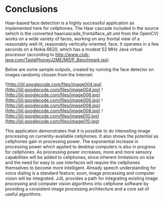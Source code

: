 # Conclusions #

Haar-based face detection is a highly successful application as implemented here for cellphones. The Haar cascade included in the source (which is the converted haarcascade\_frontalface\_alt.xml from the OpenCV) works on a wide variety of faces, working on any frontal view of a reasonably well-lit, reasonably vertically-oriented, face. It operates in a few seconds on a Nokia 6620, which has a modest 52 MHz Java virtual processor (according to http://www.club-java.com/TastePhone/J2ME/MIDP_Benchmark.jsp).

Below are some sample outputs, created by running the face detector on images randomly chosen from the Internet:

![http://jjil.googlecode.com/files/image004.jpg](http://jjil.googlecode.com/files/image004.jpg)
![http://jjil.googlecode.com/files/image006.jpg](http://jjil.googlecode.com/files/image006.jpg)
![http://jjil.googlecode.com/files/image008.jpg](http://jjil.googlecode.com/files/image008.jpg)
![http://jjil.googlecode.com/files/image010.jpg](http://jjil.googlecode.com/files/image010.jpg)

This application demonstrates that it is possible to do interesting image processing on currently-available cellphones. It also shows the potential as cellphones gain in processing power. The exponential increase in processing power which applied to desktop computers is also in progress for cellphones. As processing power increases, more and more sensory capabilities will be added to cellphones, since inherent limitations on size and the need for easy to use interfaces will require the cellphones themselves to become more intelligent. Already speech understanding for voice dialing is a standard feature; soon, image processing and computer vision will be integrated. JJIL provides a path for integrating existing image processing and computer vision algorithms into cellphone software by providing a consistent image processing architecture and a core set of useful algorithms.